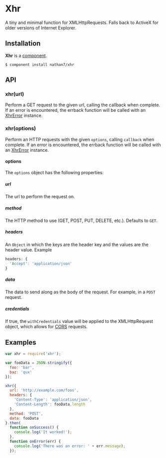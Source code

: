 # Xhr

A tiny and minimal function for XMLHttpRequests. Falls back to ActiveX for older versions of Internet Explorer.

## Installation

**Xhr** is a [component](https://github.com/component/component).

    $ component install nathan7/xhr

## API

### xhr(url)

Perform a GET request to the given url, calling the callback when complete. If an error is encountered, the errback function will be called with an [XhrError](https://github.com/matthewp/xhrerror) instance.

### xhr(options)

Perform an HTTP requests with the given ``options``, calling ``callback`` when complete. If an error is encountered, the errback function will be called with an [XhrError](https://github.com/matthewp/xhrerror) instance.

#### options

The ``options`` object has the following properties:

##### url

The url to perform the request on.

##### method

The HTTP method to use (GET, POST, PUT, DELETE, etc.).  Defaults to ``GET``.

##### headers

An ``Object`` in which the keys are the header key and the values are the header value. Example

```javascript
headers: {
  'Accept': 'application/json'
}
```

##### data

The data to send along as the body of the request. For example, in a ``POST`` request.

##### credentials

If true, the ``withCredentials`` value will be applied to the XMLHttpRequest object, which allows for [CORS](http://www.w3.org/TR/cors/) requests.

## Examples

```javascript
var xhr = require('xhr');

var fooData = JSON.stringify({
  foo: 'bar',
  baz: 'qux'
});

xhr({
  url: 'http://example.com/foos',
  headers: {
    'Content-Type': 'application/json',
    'Content-Length': fooData.length
  },
  method: 'POST',
  data: fooData
}.then(
  function onSuccess() {
    console.log('It worked!');
  },
  function onError(err) {
    console.log('There was an error: ' + err.message);
  });
```

